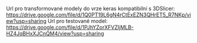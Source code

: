 Url pro transformované modely do vrze keras kompatibilní s 3DSlicer: https://drive.google.com/file/d/1Q0PT19L6gN4rCtExEZN3QHrET5_R7NKp/view?usp=sharing
Url pro testované model: https://drive.google.com/file/d/1PJhYZorXFVZIjMLB-HZ4JqBHxXJCnQM4/view?usp=sharing
